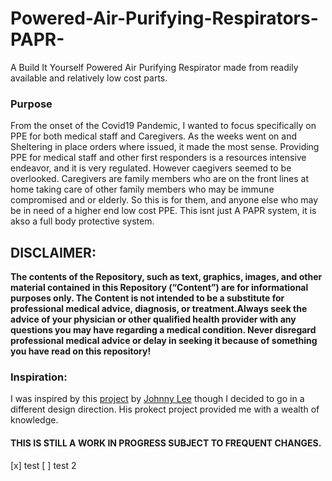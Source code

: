 # Powered-Air-Purifying-Respirators-PAPR-
A Build It Yourself Powered Air Purifying Respirator made from readily available and relatively low cost parts.

### Purpose
From the onset of the Covid19 Pandemic, I wanted to focus specifically on PPE for  both medical staff and Caregivers. As the weeks went on and Sheltering in place orders where issued, it made the most sense. Providing PPE for medical staff and other first responders is a resources intensive endeavor, and it is very regulated. However caegivers seemed to be overlooked. Caregivers are family members who are on the front lines at home taking care of other family members who may be immune compromised and or elderly. So this is for them, and anyone else who may be in need of a higher end  low cost PPE. This isnt just A PAPR system, it is akso a full body protective system.

## DISCLAIMER: 
<B>The contents of the Repository, such as text, graphics, images, and other material contained in this Repository (“Content”) are for 
informational purposes only. The Content is not intended to be a substitute for professional medical advice, diagnosis, or 
treatment.Always seek the advice of your physician or other qualified health provider with any questions you may have regarding a  medical  condition. Never disregard professional medical advice or delay in seeking it because of something you have read on this repository!</B> 

### Inspiration: 
I was inspired by this [project](https://github.com/jcl5m1/ventilator/wiki/Build-a-Low-Cost-PAPR)  by [Johnny Lee](https://github.com/jcl5m1) though I decided to go in a different design direction. His prokect project provided me with a wealth of knowledge. 



#### THIS IS STILL A WORK IN PROGRESS SUBJECT TO FREQUENT CHANGES.

[x] test
[ ] test 2
